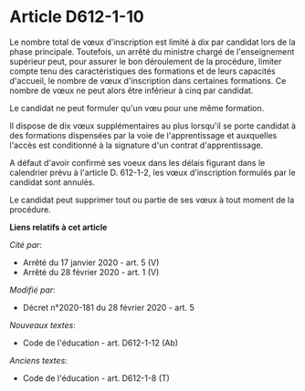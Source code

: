 # Article D612-1-10

Le nombre total de vœux d'inscription est limité à dix par candidat lors de la phase principale. Toutefois, un arrêté du
ministre chargé de l'enseignement supérieur peut, pour assurer le bon déroulement de la procédure, limiter compte tenu des
caractéristiques des formations et de leurs capacités d'accueil, le nombre de vœux d'inscription dans certaines formations.
Ce nombre de vœux ne peut alors être inférieur à cinq par candidat.

Le candidat ne peut formuler qu'un vœu pour une même formation.

Il dispose de dix vœux supplémentaires au plus lorsqu'il se porte candidat à des formations dispensées par la voie de
l'apprentissage et auxquelles l'accès est conditionné à la signature d'un contrat d'apprentissage.

A défaut d'avoir confirmé ses voeux dans les délais figurant dans le calendrier prévu à l'article D. 612-1-2, les vœux
d'inscription formulés par le candidat sont annulés.

Le candidat peut supprimer tout ou partie de ses vœux à tout moment de la procédure.

**Liens relatifs à cet article**

_Cité par_:

  - Arrêté du 17 janvier 2020 - art. 5 (V)
  - Arrêté du 28 février 2020 - art. 1 (V)

_Modifié par_:

  - Décret n°2020-181 du 28 février 2020 - art. 5

_Nouveaux textes_:

  - Code de l'éducation - art. D612-1-12 (Ab)

_Anciens textes_:

  - Code de l'éducation - art. D612-1-8 (T)
